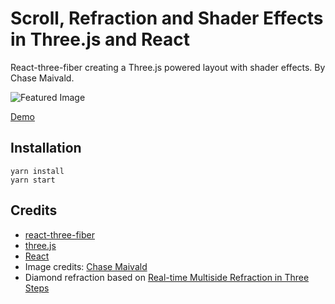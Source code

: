 # Scroll, Refraction and Shader Effects in Three.js and React

React-three-fiber creating a Three.js powered layout with shader effects. By Chase Maivald.

![Featured Image](https://tympanus.net/codrops/wp-content/uploads/2019/12/ScrollRefractionShader_featured.jpg)

[Demo](https://musculo-62814.firebaseapp.com/)

## Installation

	yarn install
	yarn start


## Credits

- [react-three-fiber](https://github.com/react-spring/react-three-fiber)
- [three.js](https://threejs.org/)
- [React](https://reactjs.org/)
- Image credits: [Chase Maivald](https://www.linkedin.com/in/chase-maivald-8552b5176/)
- Diamond refraction based on [Real-time Multiside Refraction in Three Steps](https://tympanus.net/codrops/2019/10/29/real-time-multiside-refraction-in-three-steps/)





